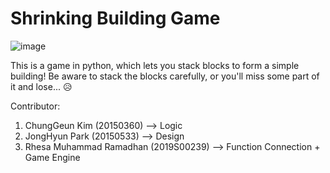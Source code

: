 # Shrinking Building Game
![image](https://user-images.githubusercontent.com/38358858/144617378-24ef84d6-7701-4f08-8019-f3ac5f5ffabd.png) <br />

This is a game in python, which lets you stack blocks to form a simple building! Be aware to stack the blocks carefully, or you'll miss some part of it and lose... 😥

Contributor:
  1. ChungGeun Kim (20150360) --> Logic <br /> 
  2. JongHyun Park (20150533) --> Design <br /> 
  3. Rhesa Muhammad Ramadhan (2019S00239) --> Function Connection + Game Engine <br />
